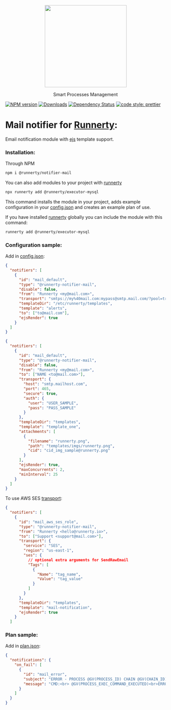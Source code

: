 <p align="center">
  <a href="http://runnerty.io">
    <img height="257" src="https://runnerty.io/assets/header/logo-stroked.png">
  </a>
  <p align="center">Smart Processes Management</p>
</p>

[![NPM version][npm-image]][npm-url] [![Downloads][downloads-image]][npm-url] [![Dependency Status][david-badge]][david-badge-url]
<a href="#badge">
<img alt="code style: prettier" src="https://img.shields.io/badge/code_style-prettier-ff69b4.svg">
</a>

# Mail notifier for [Runnerty]:

Email notification module with [ejs] template support.

### Installation:

Through NPM

```bash
npm i @runnerty/notifier-mail
```

You can also add modules to your project with [runnerty]

```bash
npx runnerty add @runnerty/executor-mysql
```

This command installs the module in your project, adds example configuration in your [config.json] and creates an example plan of use.

If you have installed [runnerty] globally you can include the module with this command:

```bash
runnerty add @runnerty/executor-mysql
```

### Configuration sample:

Add in [config.json]:

```json
{
  "notifiers": [
    {
      "id": "mail_default",
      "type": "@runnerty-notifier-mail",
      "disable": false,
      "from": "Runnerty <my@mail.com>",
      "transport": "smtps://my%40mail.com:mypass@smtp.mail.com/?pool=true",
      "templateDir": "/etc/runnerty/templates",
      "template": "alerts",
      "to": ["to@mail.com"],
      "ejsRender": true
    }
  ]
}
```

```json
{
  "notifiers": [
    {
      "id": "mail_default",
      "type": "@runnerty-notifier-mail",
      "disable": false,
      "from": "Runnerty <my@mail.com>",
      "to": ["NAME <to@mail.com>"],
      "transport": {
        "host": "smtp.mailhost.com",
        "port": 465,
        "secure": true,
        "auth": {
          "user": "USER_SAMPLE",
          "pass": "PASS_SAMPLE"
        }
      },
      "templateDir": "templates",
      "template": "template_one",
      "attachments": [
        {
          "filename": "runnerty.png",
          "path": "templates/imgs/runnerty.png",
          "cid": "cid_img_sample@runnerty.png"
        }
      ],
      "ejsRender": true,
      "maxConcurrents": 2,
      "minInterval": 25
    }
  ]
}
```

To use AWS SES [transport]:

```json
{
  "notifiers": [
    {
      "id": "mail_aws_ses_role",
      "type": "@runnerty-notifier-mail",
      "from": "Runnerty <hello@runnerty.io>",
      "to": ["Support <support@mail.com>"],
      "transport": {
        "service": "SES",
        "region": "us-east-1",
        "ses": {
          // optional extra arguments for SendRawEmail
          "Tags": [
            {
              "Name": "tag_name",
              "Value": "tag_value"
            }
          ]
        }
      },
      "templateDir": "templates",
      "template": "mail-notification",
      "ejsRender": true
    }
  ]
```

### Plan sample:

Add in [plan.json]:

```json
{
  "notifications": {
    "on_fail": [
      {
        "id": "mail_error",
        "subject": "ERROR - PROCESS @GV(PROCESS_ID) CHAIN @GV(CHAIN_ID)",
        "message": "CMD:<br> @GV(PROCESS_EXEC_COMMAND_EXECUTED)<br>ERROR:<br>@GV(PROCESS_EXEC_ERR_OUTPUT)"
      }
    ]
  }
}
```

[runnerty]: https://www.runnerty.io
[downloads-image]: https://img.shields.io/npm/dm/@runnerty/notifier-mail.svg
[npm-url]: https://www.npmjs.com/package/@runnerty/notifier-mail
[npm-image]: https://img.shields.io/npm/v/@runnerty/notifier-mail.svg
[david-badge]: https://david-dm.org/runnerty/notifier-mail.svg
[david-badge-url]: https://david-dm.org/runnerty/notifier-mail
[config.json]: http://docs.runnerty.io/config/
[plan.json]: http://docs.runnerty.io/plan/
[transport]: https://nodemailer.com/transports/ses/
[ejs]: https://ejs.co

